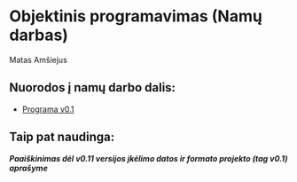 # Objektinis programavimas (Namų darbas)
Matas Amšiejus
## Nuorodos į namų darbo dalis:
* [Programa v0.1](https://github.com/iLoveCepelinai/Objektinis_programavimas/tree/v_0.1)

## Taip pat naudinga:
***Paaiškinimas dėl v0.11 versijos įkėlimo datos ir formato projekto (tag v0.1) aprašyme***

